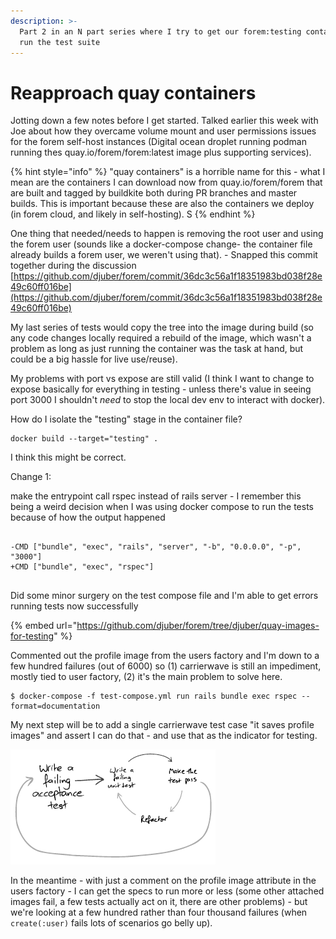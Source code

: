 ```yaml
---
description: >-
  Part 2 in an N part series where I try to get our forem:testing containers to
  run the test suite
---
```


# Reapproach quay containers

Jotting down a few notes before I get started. Talked earlier this week with Joe about how they overcame volume mount and user permissions issues for the forem self-host instances \(Digital ocean droplet running podman running thes quay.io/forem/forem:latest image plus supporting services\).

{% hint style="info" %}
"quay containers" is a horrible name for this - what I mean are the containers I can download now from quay.io/forem/forem that are built and tagged by buildkite both during PR branches and master builds. This is important because these are also the containers we deploy \(in forem cloud, and likely in self-hosting\). S
{% endhint %}

One thing that needed/needs to happen is removing the root user and using the forem user \(sounds like a docker-compose change- the container file already builds a forem user, we weren't using that\). - Snapped this commit together during the discussion [https://github.com/djuber/forem/commit/36dc3c56a1f18351983bd038f28e49c60ff016be](https://github.com/djuber/forem/commit/36dc3c56a1f18351983bd038f28e49c60ff016be)

My last series of tests would copy the tree into the image during build \(so any code changes locally required a rebuild of the image, which wasn't a problem as long as just running the container was the task at hand, but could be a big hassle for live use/reuse\).

My problems with port vs expose are still valid \(I think I want to change to expose basically for everything in testing - unless there's value in seeing port 3000 I shouldn't _need_ to stop the local dev env to interact with docker\). 

How do I isolate the "testing" stage in the container file?

```text
docker build --target="testing" . 
```

I think this might be correct.

Change 1:

make the entrypoint call rspec instead of rails server - I remember this being a weird decision when I was using docker compose to run the tests because of how the output happened

```text

-CMD ["bundle", "exec", "rails", "server", "-b", "0.0.0.0", "-p", "3000"]
+CMD ["bundle", "exec", "rspec"]
 
```

Did some minor surgery on the test compose file and I'm able to get errors running tests now successfully

{% embed url="https://github.com/djuber/forem/tree/djuber/quay-images-for-testing" %}

Commented out the profile image from the users factory and I'm down to a few hundred failures \(out of 6000\) so \(1\) carrierwave is still an impediment, mostly tied to user factory, \(2\) it's the main problem to solve here.

```text
$ docker-compose -f test-compose.yml run rails bundle exec rspec --format=documentation

```

My next step will be to add a single carrierwave test case "it saves profile images" and assert I can do that - and use that as the indicator for testing.

![Two feedback loops - lets move into the small one for now](../.gitbook/assets/image%20%282%29.png)

In the meantime - with just a comment on the profile image attribute in the users factory - I can get the specs to run more or less \(some other attached images fail, a few tests actually act on it, there are other problems\) - but we're looking at a few hundred rather than four thousand failures \(when `create(:user)` fails lots of scenarios go belly up\). 

